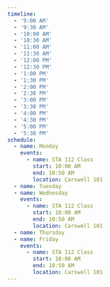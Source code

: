```yaml
---
timeline:
  - '9:00 AM'
  - '9:30 AM'
  - '10:00 AM'
  - '10:30 AM'
  - '11:00 AM'
  - '11:30 AM'
  - '12:00 PM'
  - '12:30 PM'
  - '1:00 PM'
  - '1:30 PM'
  - '2:00 PM'
  - '2:30 PM'
  - '3:00 PM'
  - '3:30 PM'
  - '4:00 PM'
  - '4:30 PM'
  - '5:00 PM'
  - '5:30 PM'
schedule:
  - name: Monday
    events:
      - name: STA 112 Class
        start: 10:00 AM
        end: 10:50 AM
        location: Carswell 101
  - name: Tuesday
  - name: Wednesday
    events:
      - name: STA 112 Class
        start: 10:00 AM
        end: 10:50 AM
        location: Carswell 101
  - name: Thursday
  - name: Friday
    events:
      - name: STA 112 Class
        start: 10:00 AM
        end: 10:50 AM
        location: Carswell 101
---
```

